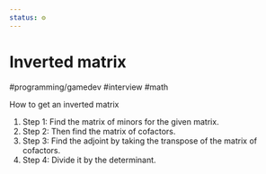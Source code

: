 ```yaml
---
status: ⚙️
---
```

# Inverted matrix
#programming/gamedev #interview #math

How to get an inverted matrix

1.  Step 1: Find the matrix of minors for the given matrix.
2.  Step 2: Then find the matrix of cofactors.
3.  Step 3: Find the adjoint by taking the transpose of the matrix of cofactors.
4.  Step 4: Divide it by the determinant.